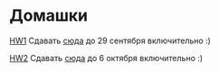 # Домашки

[HW1](https://github.com/pileyan/AB/blob/main/AB_HSE_1_sem.ipynb) Сдавать [сюда](https://www.dropbox.com/request/sRfDsWHoiu6mUjTGr2DZ) до 29 сентября включительно :)


[HW2](https://github.com/pileyan/AB/blob/main/AB_HSE_2_sem%20(1).ipynb) Сдавать [сюда](https://www.dropbox.com/request/p8uTUbF9HrdxrACEKYk7) до 6 октября включительно :)
